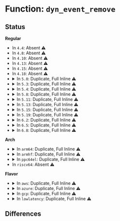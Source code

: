 # Function: <code>dyn_event_remove</code>

## Status
<b>Regular</b>
<ul>
<li>
In <code>4.4</code>: Absent ⚠️
</li>
<li>
In <code>4.8</code>: Absent ⚠️
</li>
<li>
In <code>4.10</code>: Absent ⚠️
</li>
<li>
In <code>4.13</code>: Absent ⚠️
</li>
<li>
In <code>4.15</code>: Absent ⚠️
</li>
<li>
In <code>4.18</code>: Absent ⚠️
</li>
<li>
<details>
<summary>In <code>5.0</code>: Duplicate, Full Inline ⚠️</summary>

**Collision:** Static Duplication

**Inline:** Full

**Transformation:** False

**Instances:**

```
In kernel/trace/trace_events_hist.c (ffffffff811afd94)
Location: kernel/trace/trace_dynevent.h:89
Inline: True
Inline callers:
  - kernel/trace/trace_events_hist.c:create_or_delete_synth_event
```
```
In kernel/trace/trace_kprobe.c (ffffffff811b4ea8)
Location: kernel/trace/trace_dynevent.h:89
Inline: True
Inline callers:
  - kernel/trace/trace_kprobe.c:unregister_trace_kprobe
```
```
In kernel/trace/trace_uprobe.c (ffffffff811bd913)
Location: kernel/trace/trace_dynevent.h:89
Inline: True
Inline callers:
  - kernel/trace/trace_uprobe.c:trace_uprobe_release
  - kernel/trace/trace_uprobe.c:trace_uprobe_create
```
</details>
</li>
<li>
<details>
<summary>In <code>5.3</code>: Duplicate, Full Inline ⚠️</summary>

**Collision:** Static Duplication

**Inline:** Full

**Transformation:** False

**Instances:**

```
In kernel/trace/trace_events_hist.c (ffffffff811c0dbf)
Location: kernel/trace/trace_dynevent.h:89
Inline: True
Inline callers:
  - kernel/trace/trace_events_hist.c:create_or_delete_synth_event
```
```
In kernel/trace/trace_kprobe.c (ffffffff811c361e)
Location: kernel/trace/trace_dynevent.h:89
Inline: True
Inline callers:
  - kernel/trace/trace_kprobe.c:unregister_trace_kprobe
```
```
In kernel/trace/trace_uprobe.c (ffffffff811cd3de)
Location: kernel/trace/trace_dynevent.h:89
Inline: True
Inline callers:
  - kernel/trace/trace_uprobe.c:trace_uprobe_release
  - kernel/trace/trace_uprobe.c:trace_uprobe_create
```
</details>
</li>
<li>
<details>
<summary>In <code>5.4</code>: Duplicate, Full Inline ⚠️</summary>

**Collision:** Static Duplication

**Inline:** Full

**Transformation:** False

**Instances:**

```
In kernel/trace/trace_events_hist.c (ffffffff811cc66f)
Location: kernel/trace/trace_dynevent.h:90
Inline: True
Inline callers:
  - kernel/trace/trace_events_hist.c:create_or_delete_synth_event
```
```
In kernel/trace/trace_kprobe.c (ffffffff811cf717)
Location: kernel/trace/trace_dynevent.h:90
Inline: True
```
```
In kernel/trace/trace_uprobe.c (ffffffff811d85e1)
Location: kernel/trace/trace_dynevent.h:90
Inline: True
Inline callers:
  - kernel/trace/trace_uprobe.c:trace_uprobe_release
```
</details>
</li>
<li>
<details>
<summary>In <code>5.8</code>: Duplicate, Full Inline ⚠️</summary>

**Collision:** Static Duplication

**Inline:** Full

**Transformation:** False

**Instances:**

```
In kernel/trace/trace_events_synth.c (ffffffff811def65)
Location: kernel/trace/trace_dynevent.h:90
Inline: True
```
```
In kernel/trace/trace_kprobe.c (ffffffff811ed460)
Location: kernel/trace/trace_dynevent.h:90
Inline: True
```
```
In kernel/trace/trace_uprobe.c (ffffffff811f6477)
Location: kernel/trace/trace_dynevent.h:90
Inline: True
Inline callers:
  - kernel/trace/trace_uprobe.c:trace_uprobe_release
```
</details>
</li>
<li>
<details>
<summary>In <code>5.11</code>: Duplicate, Full Inline ⚠️</summary>

**Collision:** Static Duplication

**Inline:** Full

**Transformation:** False

**Instances:**

```
In kernel/trace/trace_events_synth.c (ffffffff811dc285)
Location: kernel/trace/trace_dynevent.h:90
Inline: True
```
```
In kernel/trace/trace_kprobe.c (ffffffff811eb5b0)
Location: kernel/trace/trace_dynevent.h:90
Inline: True
```
```
In kernel/trace/trace_uprobe.c (ffffffff811f4e57)
Location: kernel/trace/trace_dynevent.h:90
Inline: True
Inline callers:
  - kernel/trace/trace_uprobe.c:trace_uprobe_release
```
</details>
</li>
<li>
<details>
<summary>In <code>5.13</code>: Duplicate, Full Inline ⚠️</summary>

**Collision:** Static Duplication

**Inline:** Full

**Transformation:** False

**Instances:**

```
In kernel/trace/trace_events_synth.c (ffffffff811dd775)
Location: kernel/trace/trace_dynevent.h:90
Inline: True
```
```
In kernel/trace/trace_kprobe.c (ffffffff811ec980)
Location: kernel/trace/trace_dynevent.h:90
Inline: True
```
```
In kernel/trace/trace_uprobe.c (ffffffff811f5d47)
Location: kernel/trace/trace_dynevent.h:90
Inline: True
Inline callers:
  - kernel/trace/trace_uprobe.c:trace_uprobe_release
```
</details>
</li>
<li>
<details>
<summary>In <code>5.15</code>: Duplicate, Full Inline ⚠️</summary>

**Collision:** Static Duplication

**Inline:** Full

**Transformation:** False

**Instances:**

```
In kernel/trace/trace_eprobe.c (ffffffff812098b7)
Location: kernel/trace/trace_dynevent.h:92
Inline: True
Inline callers:
  - kernel/trace/trace_eprobe.c:eprobe_dyn_event_release
```
```
In kernel/trace/trace_events_synth.c (ffffffff8120cf84)
Location: kernel/trace/trace_dynevent.h:92
Inline: True
```
```
In kernel/trace/trace_kprobe.c (ffffffff8121d9e0)
Location: kernel/trace/trace_dynevent.h:92
Inline: True
```
```
In kernel/trace/trace_uprobe.c (ffffffff81227e27)
Location: kernel/trace/trace_dynevent.h:92
Inline: True
Inline callers:
  - kernel/trace/trace_uprobe.c:trace_uprobe_release
```
</details>
</li>
<li>
<details>
<summary>In <code>5.19</code>: Duplicate, Full Inline ⚠️</summary>

**Collision:** Static Duplication

**Inline:** Full

**Transformation:** False

**Instances:**

```
In kernel/trace/trace_eprobe.c (ffffffff81246097)
Location: kernel/trace/trace_dynevent.h:92
Inline: True
Inline callers:
  - kernel/trace/trace_eprobe.c:eprobe_dyn_event_release
```
```
In kernel/trace/trace_events_synth.c (ffffffff81249663)
Location: kernel/trace/trace_dynevent.h:92
Inline: True
```
```
In kernel/trace/trace_kprobe.c (ffffffff8125cfaf)
Location: kernel/trace/trace_dynevent.h:92
Inline: True
```
```
In kernel/trace/trace_uprobe.c (ffffffff812671d4)
Location: kernel/trace/trace_dynevent.h:92
Inline: True
Inline callers:
  - kernel/trace/trace_uprobe.c:trace_uprobe_release
```
</details>
</li>
<li>
<details>
<summary>In <code>6.2</code>: Duplicate, Full Inline ⚠️</summary>

**Collision:** Static Duplication

**Inline:** Full

**Transformation:** False

**Instances:**

```
In kernel/trace/trace_eprobe.c (ffffffff81292fb7)
Location: kernel/trace/trace_dynevent.h:92
Inline: True
Inline callers:
  - kernel/trace/trace_eprobe.c:eprobe_dyn_event_release
```
```
In kernel/trace/trace_events_synth.c (ffffffff81298afa)
Location: kernel/trace/trace_dynevent.h:92
Inline: True
Inline callers:
  - kernel/trace/trace_events_synth.c:synth_event_delete
```
```
In kernel/trace/trace_kprobe.c (ffffffff812ac23f)
Location: kernel/trace/trace_dynevent.h:92
Inline: True
```
```
In kernel/trace/trace_uprobe.c (ffffffff812b9244)
Location: kernel/trace/trace_dynevent.h:92
Inline: True
Inline callers:
  - kernel/trace/trace_uprobe.c:trace_uprobe_release
```
</details>
</li>
<li>
<details>
<summary>In <code>6.5</code>: Duplicate, Full Inline ⚠️</summary>

**Collision:** Static Duplication

**Inline:** Full

**Transformation:** False

**Instances:**

```
In kernel/trace/trace_eprobe.c (ffffffff812b0137)
Location: kernel/trace/trace_dynevent.h:92
Inline: True
Inline callers:
  - kernel/trace/trace_eprobe.c:eprobe_dyn_event_release
```
```
In kernel/trace/trace_events_synth.c (ffffffff812b594a)
Location: kernel/trace/trace_dynevent.h:92
Inline: True
Inline callers:
  - kernel/trace/trace_events_synth.c:synth_event_delete
```
```
In kernel/trace/trace_events_user.c (ffffffff812c52d0)
Location: kernel/trace/trace_dynevent.h:92
Inline: True
```
```
In kernel/trace/trace_kprobe.c (ffffffff812cea3f)
Location: kernel/trace/trace_dynevent.h:92
Inline: True
```
```
In kernel/trace/trace_uprobe.c (ffffffff812dc8a4)
Location: kernel/trace/trace_dynevent.h:92
Inline: True
Inline callers:
  - kernel/trace/trace_uprobe.c:trace_uprobe_release
```
```
In kernel/trace/trace_fprobe.c (ffffffff812dff41)
Location: kernel/trace/trace_dynevent.h:92
Inline: True
```
</details>
</li>
<li>
<details>
<summary>In <code>6.8</code>: Duplicate, Full Inline ⚠️</summary>

**Collision:** Static Duplication

**Inline:** Full

**Transformation:** False

**Instances:**

```
In kernel/trace/trace_eprobe.c (ffffffff812cc6a7)
Location: kernel/trace/trace_dynevent.h:92
Inline: True
Inline callers:
  - kernel/trace/trace_eprobe.c:eprobe_dyn_event_release
```
```
In kernel/trace/trace_events_synth.c (ffffffff812d1fba)
Location: kernel/trace/trace_dynevent.h:92
Inline: True
Inline callers:
  - kernel/trace/trace_events_synth.c:synth_event_delete
```
```
In kernel/trace/trace_events_user.c (ffffffff812e1d15)
Location: kernel/trace/trace_dynevent.h:92
Inline: True
```
```
In kernel/trace/trace_kprobe.c (ffffffff812ec43f)
Location: kernel/trace/trace_dynevent.h:92
Inline: True
```
```
In kernel/trace/trace_uprobe.c (ffffffff812fa984)
Location: kernel/trace/trace_dynevent.h:92
Inline: True
Inline callers:
  - kernel/trace/trace_uprobe.c:trace_uprobe_release
```
```
In kernel/trace/trace_fprobe.c (ffffffff812fdd61)
Location: kernel/trace/trace_dynevent.h:92
Inline: True
```
</details>
</li>
</ul>
<b>Arch</b>
<ul>
<li>
<details>
<summary>In <code>arm64</code>: Duplicate, Full Inline ⚠️</summary>

**Collision:** Static Duplication

**Inline:** Full

**Transformation:** False

**Instances:**

```
In kernel/trace/trace_events_hist.c (ffff80001024c36c)
Location: kernel/trace/trace_dynevent.h:90
Inline: True
Inline callers:
  - kernel/trace/trace_events_hist.c:create_or_delete_synth_event
```
```
In kernel/trace/trace_kprobe.c (ffff80001024fed8)
Location: kernel/trace/trace_dynevent.h:90
Inline: True
```
```
In kernel/trace/trace_uprobe.c (ffff8000102588e4)
Location: kernel/trace/trace_dynevent.h:90
Inline: True
Inline callers:
  - kernel/trace/trace_uprobe.c:trace_uprobe_release
```
</details>
</li>
<li>
<details>
<summary>In <code>armhf</code>: Duplicate, Full Inline ⚠️</summary>

**Collision:** Static Duplication

**Inline:** Full

**Transformation:** False

**Instances:**

```
In kernel/trace/trace_kprobe.c (c0482d64)
Location: kernel/trace/trace_dynevent.h:90
Inline: True
```
```
In kernel/trace/trace_uprobe.c (c048b848)
Location: kernel/trace/trace_dynevent.h:90
Inline: True
Inline callers:
  - kernel/trace/trace_uprobe.c:trace_uprobe_release
```
</details>
</li>
<li>
<details>
<summary>In <code>ppc64el</code>: Duplicate, Full Inline ⚠️</summary>

**Collision:** Static Duplication

**Inline:** Full

**Transformation:** False

**Instances:**

```
In kernel/trace/trace_events_hist.c (c0000000002e7824)
Location: kernel/trace/trace_dynevent.h:90
Inline: True
Inline callers:
  - kernel/trace/trace_events_hist.c:create_or_delete_synth_event
```
```
In kernel/trace/trace_kprobe.c (c0000000002eda94)
Location: kernel/trace/trace_dynevent.h:90
Inline: True
```
```
In kernel/trace/trace_uprobe.c (c0000000002fbc80)
Location: kernel/trace/trace_dynevent.h:90
Inline: True
Inline callers:
  - kernel/trace/trace_uprobe.c:trace_uprobe_release
```
</details>
</li>
<li>
In <code>riscv64</code>: Absent ⚠️
</li>
</ul>
<b>Flavor</b>
<ul>
<li>
<details>
<summary>In <code>aws</code>: Duplicate, Full Inline ⚠️</summary>

**Collision:** Static Duplication

**Inline:** Full

**Transformation:** False

**Instances:**

```
In kernel/trace/trace_events_hist.c (ffffffff811c4c8f)
Location: kernel/trace/trace_dynevent.h:90
Inline: True
Inline callers:
  - kernel/trace/trace_events_hist.c:create_or_delete_synth_event
```
```
In kernel/trace/trace_kprobe.c (ffffffff811c7d37)
Location: kernel/trace/trace_dynevent.h:90
Inline: True
```
```
In kernel/trace/trace_uprobe.c (ffffffff811d0c01)
Location: kernel/trace/trace_dynevent.h:90
Inline: True
Inline callers:
  - kernel/trace/trace_uprobe.c:trace_uprobe_release
```
</details>
</li>
<li>
<details>
<summary>In <code>azure</code>: Duplicate, Full Inline ⚠️</summary>

**Collision:** Static Duplication

**Inline:** Full

**Transformation:** False

**Instances:**

```
In kernel/trace/trace_events_hist.c (ffffffff811b7a6f)
Location: kernel/trace/trace_dynevent.h:90
Inline: True
Inline callers:
  - kernel/trace/trace_events_hist.c:create_or_delete_synth_event
```
```
In kernel/trace/trace_kprobe.c (ffffffff811bab17)
Location: kernel/trace/trace_dynevent.h:90
Inline: True
```
```
In kernel/trace/trace_uprobe.c (ffffffff811c39d1)
Location: kernel/trace/trace_dynevent.h:90
Inline: True
Inline callers:
  - kernel/trace/trace_uprobe.c:trace_uprobe_release
```
</details>
</li>
<li>
<details>
<summary>In <code>gcp</code>: Duplicate, Full Inline ⚠️</summary>

**Collision:** Static Duplication

**Inline:** Full

**Transformation:** False

**Instances:**

```
In kernel/trace/trace_events_hist.c (ffffffff811c2a5f)
Location: kernel/trace/trace_dynevent.h:90
Inline: True
Inline callers:
  - kernel/trace/trace_events_hist.c:create_or_delete_synth_event
```
```
In kernel/trace/trace_kprobe.c (ffffffff811c5b07)
Location: kernel/trace/trace_dynevent.h:90
Inline: True
```
```
In kernel/trace/trace_uprobe.c (ffffffff811ce9d1)
Location: kernel/trace/trace_dynevent.h:90
Inline: True
Inline callers:
  - kernel/trace/trace_uprobe.c:trace_uprobe_release
```
</details>
</li>
<li>
<details>
<summary>In <code>lowlatency</code>: Duplicate, Full Inline ⚠️</summary>

**Collision:** Static Duplication

**Inline:** Full

**Transformation:** False

**Instances:**

```
In kernel/trace/trace_events_hist.c (ffffffff811d0aff)
Location: kernel/trace/trace_dynevent.h:90
Inline: True
Inline callers:
  - kernel/trace/trace_events_hist.c:create_or_delete_synth_event
```
```
In kernel/trace/trace_kprobe.c (ffffffff811d3d67)
Location: kernel/trace/trace_dynevent.h:90
Inline: True
```
```
In kernel/trace/trace_uprobe.c (ffffffff811dcc41)
Location: kernel/trace/trace_dynevent.h:90
Inline: True
Inline callers:
  - kernel/trace/trace_uprobe.c:trace_uprobe_release
```
</details>
</li>
</ul>

## Differences
